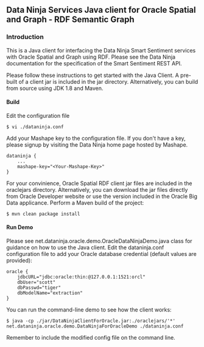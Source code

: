 ## Data Ninja Services Java client for Oracle Spatial and Graph - RDF Semantic Graph

### Introduction

This is a Java client for interfacing the Data Ninja Smart Sentiment services with Oracle Spatial and Graph using RDF. Please see the Data Ninja documentation for the specification of the Smart Sentiment REST API.

Please follow these instructions to get started with the Java Client. A pre-built of a client jar is included in the jar directory. Alternatively, you can build from source using JDK 1.8 and Maven.  

#### Build

Edit the configuration file 

    $ vi ./dataninja.conf

Add your Mashape key to the configuration file. If you don't have a key, please signup by visiting the Data Ninja home page hosted by Mashape.

    dataninja {
        ...
        mashape-key="<Your-Mashape-Key>"
    } 

For your convinience, Oracle Spatial RDF client jar files are included in the oraclejars directory. Alternatively, you can download the jar files directly from Oracle Developer website or use the version included in the Oracle Big Data applicance. Perform a Maven build of the project:

    $ mvn clean package install

#### Run Demo

Please see net.dataninja.oracle.demo.OracleDataNinjaDemo.java class for guidance on how to use the Java client. Edit the dataninja.conf configuration file to add your Oracle database credential (default values are provided):

    oracle {
        jdbcURL="jdbc:oracle:thin:@127.0.0.1:1521:orcl"
        dbUser="scott"
        dbPasswd="tiger"
        dbModelName="extraction"
    }

You can run the command-line demo to see how the client works:

    $ java -cp ./jar/DataNinjaClientForOracle.jar:./oraclejars/'*' net.dataninja.oracle.demo.DataNinjaForOracleDemo ./dataninja.conf
    
Remember to include the modified config file on the command line.
